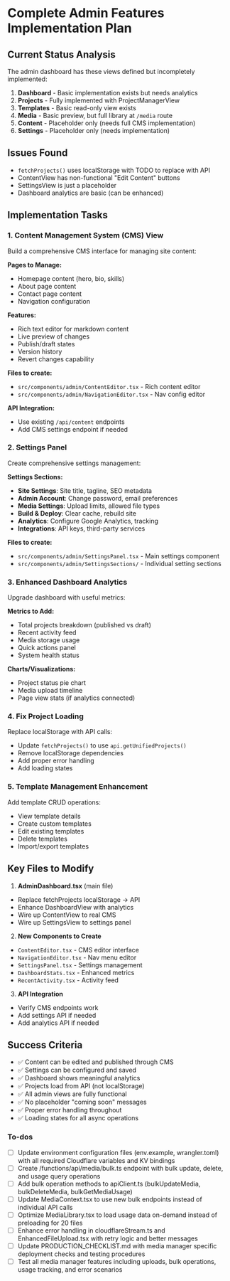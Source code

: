<!-- 2fa03c96-a1e1-4947-8355-b2b25b51678c 66b4b045-9935-4491-a6ce-3fa897a5b175 -->
# Complete Admin Features Implementation Plan

## Current Status Analysis

The admin dashboard has these views defined but incompletely implemented:

1. **Dashboard** - Basic implementation exists but needs analytics
2. **Projects** - Fully implemented with ProjectManagerView  
3. **Templates** - Basic read-only view exists
4. **Media** - Basic preview, but full library at `/media` route
5. **Content** - Placeholder only (needs full CMS implementation)
6. **Settings** - Placeholder only (needs implementation)

## Issues Found

- `fetchProjects()` uses localStorage with TODO to replace with API
- ContentView has non-functional "Edit Content" buttons
- SettingsView is just a placeholder
- Dashboard analytics are basic (can be enhanced)

## Implementation Tasks

### 1. Content Management System (CMS) View

Build a comprehensive CMS interface for managing site content:

**Pages to Manage:**

- Homepage content (hero, bio, skills)
- About page content
- Contact page content  
- Navigation configuration

**Features:**

- Rich text editor for markdown content
- Live preview of changes
- Publish/draft states
- Version history
- Revert changes capability

**Files to create:**

- `src/components/admin/ContentEditor.tsx` - Rich content editor
- `src/components/admin/NavigationEditor.tsx` - Nav config editor

**API Integration:**

- Use existing `/api/content` endpoints
- Add CMS settings endpoint if needed

### 2. Settings Panel

Create comprehensive settings management:

**Settings Sections:**

- **Site Settings**: Site title, tagline, SEO metadata
- **Admin Account**: Change password, email preferences
- **Media Settings**: Upload limits, allowed file types
- **Build & Deploy**: Clear cache, rebuild site
- **Analytics**: Configure Google Analytics, tracking
- **Integrations**: API keys, third-party services

**Files to create:**

- `src/components/admin/SettingsPanel.tsx` - Main settings component
- `src/components/admin/SettingsSections/` - Individual setting sections

### 3. Enhanced Dashboard Analytics

Upgrade dashboard with useful metrics:

**Metrics to Add:**

- Total projects breakdown (published vs draft)
- Recent activity feed
- Media storage usage
- Quick actions panel
- System health status

**Charts/Visualizations:**

- Project status pie chart
- Media upload timeline
- Page view stats (if analytics connected)

### 4. Fix Project Loading

Replace localStorage with API calls:

- Update `fetchProjects()` to use `api.getUnifiedProjects()`
- Remove localStorage dependencies
- Add proper error handling
- Add loading states

### 5. Template Management Enhancement

Add template CRUD operations:

- View template details
- Create custom templates
- Edit existing templates
- Delete templates
- Import/export templates

## Key Files to Modify

1. **AdminDashboard.tsx** (main file)

- Replace fetchProjects localStorage → API
- Enhance DashboardView with analytics
- Wire up ContentView to real CMS
- Wire up SettingsView to settings panel

2. **New Components to Create**

- `ContentEditor.tsx` - CMS editor interface
- `NavigationEditor.tsx` - Nav menu editor
- `SettingsPanel.tsx` - Settings management
- `DashboardStats.tsx` - Enhanced metrics
- `RecentActivity.tsx` - Activity feed

3. **API Integration**

- Verify CMS endpoints work
- Add settings API if needed
- Add analytics API if needed

## Success Criteria

- ✅ Content can be edited and published through CMS
- ✅ Settings can be configured and saved
- ✅ Dashboard shows meaningful analytics
- ✅ Projects load from API (not localStorage)
- ✅ All admin views are fully functional
- ✅ No placeholder "coming soon" messages
- ✅ Proper error handling throughout
- ✅ Loading states for all async operations

### To-dos

- [ ] Update environment configuration files (env.example, wrangler.toml) with all required Cloudflare variables and KV bindings
- [ ] Create /functions/api/media/bulk.ts endpoint with bulk update, delete, and usage query operations
- [ ] Add bulk operation methods to apiClient.ts (bulkUpdateMedia, bulkDeleteMedia, bulkGetMediaUsage)
- [ ] Update MediaContext.tsx to use new bulk endpoints instead of individual API calls
- [ ] Optimize MediaLibrary.tsx to load usage data on-demand instead of preloading for 20 files
- [ ] Enhance error handling in cloudflareStream.ts and EnhancedFileUpload.tsx with retry logic and better messages
- [ ] Update PRODUCTION_CHECKLIST.md with media manager specific deployment checks and testing procedures
- [ ] Test all media manager features including uploads, bulk operations, usage tracking, and error scenarios